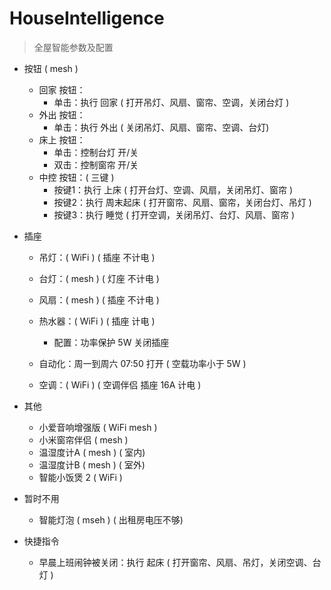 # HouseIntelligence
> 全屋智能参数及配置



* 按钮 ( mesh )

  * 回家 按钮：
    * 单击：执行 回家 ( 打开吊灯、风扇、窗帘、空调，关闭台灯 )
  * 外出 按钮：
    * 单击：执行 外出 ( 关闭吊灯、风扇、窗帘、空调、台灯)
  * 床上 按钮：
    * 单击：控制台灯 开/关
    * 双击：控制窗帘 开/关
  * 中控 按钮：( 三键 )
    * 按键1：执行 上床 ( 打开台灯、空调、风扇，关闭吊灯、窗帘 )
    * 按键2：执行 周末起床 ( 打开窗帘、风扇、窗帘，关闭台灯、吊灯 )
    * 按键3：执行 睡觉 ( 打开空调，关闭吊灯、台灯、风扇、窗帘 )
* 插座

  * 吊灯：( WiFi ) ( 插座 不计电 )

  * 台灯：( mesh ) ( 灯座 不计电 )

  * 风扇：( mesh ) ( 插座 不计电 )

  * 热水器：( WiFi ) ( 插座 计电 )

    * 配置：功率保护 5W 关闭插座
  * 自动化：周一到周六 07:50 打开 ( 空载功率小于 5W )
  * 空调：( WiFi ) ( 空调伴侣 插座 16A 计电 )
* 其他

  * 小爱音响增强版 ( WiFi mesh )
  * 小米窗帘伴侣 ( mesh )
  * 温湿度计A ( mesh ) ( 室内)
  * 温湿度计B ( mesh ) ( 室外)
  * 智能小饭煲 2 ( WiFi )
* 暂时不用 
  * 智能灯泡 ( mseh ) ( 出租房电压不够)
* 快捷指令 
  * 早晨上班闹钟被关闭：执行 起床 ( 打开窗帘、风扇、吊灯，关闭空调、台灯 )
  
